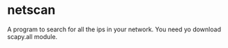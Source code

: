 # netscan

A program to search for all the ips in your network.
You need yo download scapy.all module.
